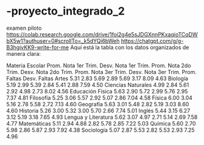 # -proyecto_integrado_2
examen piloto
https://colab.research.google.com/drive/1foi2g4e5sJDGXnnPKxaqioTCqDWbX5w1?authuser=0#scrollTo=_k5dYQi6bWeh
https://chatgpt.com/g/g-B3hgivKK9-write-for-me
Aquí está la tabla con los datos organizados de manera clara:

Materia Escolar	Prom. Nota 1er Trim.	Desv. Nota 1er Trim.	Prom. Nota 2do Trim.	Desv. Nota 2do Trim.	Prom. Nota 3er Trim.	Desv. Nota 3er Trim.	Prom. Faltas	Desv. Faltas
Artes	5.31	2.83	5.69	2.89	5.69	3.17	8.09	4.63
Biología	5.19	2.99	5.39	2.84	5.41	2.88	7.59	4.50
Ciencias Naturales	4.99	2.84	5.61	2.92	4.98	2.73	8.02	4.56
Educación Física	5.63	2.90	5.72	2.99	5.76	2.95	7.37	4.81
Filosofía	5.25	3.06	5.57	2.92	5.07	2.86	7.04	4.58
Física	6.00	3.04	5.16	2.78	5.58	2.72	7.13	4.60
Geografía	5.63	3.01	5.48	2.82	5.19	3.03	8.60	4.60
Historia	5.26	3.00	5.32	3.00	5.70	2.66	7.74	5.01
Inglés	5.44	3.15	6.27	3.12	5.19	3.18	7.65	4.93
Lengua y Literatura	5.62	3.07	4.97	2.71	5.14	2.69	7.58	4.77
Matemáticas	5.11	2.94	4.88	2.82	5.78	2.85	7.22	5.03
Química	5.60	2.70	5.98	2.86	5.87	2.93	7.92	4.38
Sociología	5.07	2.87	5.53	2.82	5.53	2.93	7.25	4.96
